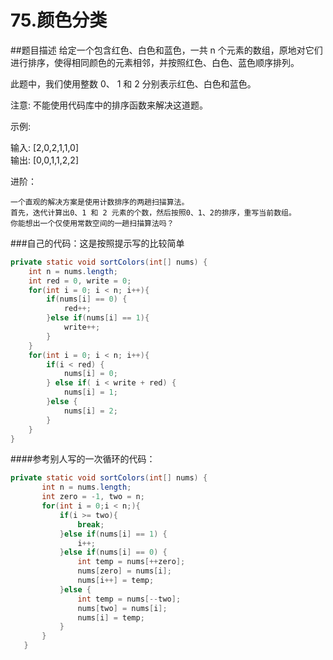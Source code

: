 # 75.颜色分类

##题目描述
给定一个包含红色、白色和蓝色，一共 n 个元素的数组，原地对它们进行排序，使得相同颜色的元素相邻，并按照红色、白色、蓝色顺序排列。

此题中，我们使用整数 0、 1 和 2 分别表示红色、白色和蓝色。

注意:
不能使用代码库中的排序函数来解决这道题。

示例:

输入: [2,0,2,1,1,0]  
输出: [0,0,1,1,2,2]  

进阶：

    一个直观的解决方案是使用计数排序的两趟扫描算法。
    首先，迭代计算出0、1 和 2 元素的个数，然后按照0、1、2的排序，重写当前数组。
    你能想出一个仅使用常数空间的一趟扫描算法吗？

###自己的代码：这是按照提示写的比较简单
```java
private static void sortColors(int[] nums) {
    int n = nums.length;
    int red = 0, write = 0;
    for(int i = 0; i < n; i++){
        if(nums[i] == 0) {
            red++;
        }else if(nums[i] == 1){
            write++;
        }
    }
    for(int i = 0; i < n; i++){
        if(i < red) {
            nums[i] = 0;
        } else if( i < write + red) {
            nums[i] = 1;
        }else {
            nums[i] = 2;
        }
    }
}
```

####参考别人写的一次循环的代码：
```java
private static void sortColors(int[] nums) {
       int n = nums.length;
       int zero = -1, two = n;
       for(int i = 0;i < n;){
           if(i >= two){
               break;
           }else if(nums[i] == 1) {
               i++;
           }else if(nums[i] == 0) {
               int temp = nums[++zero];
               nums[zero] = nums[i];
               nums[i++] = temp;
           }else {
               int temp = nums[--two];
               nums[two] = nums[i];
               nums[i] = temp;
           }
       }
   }
```
